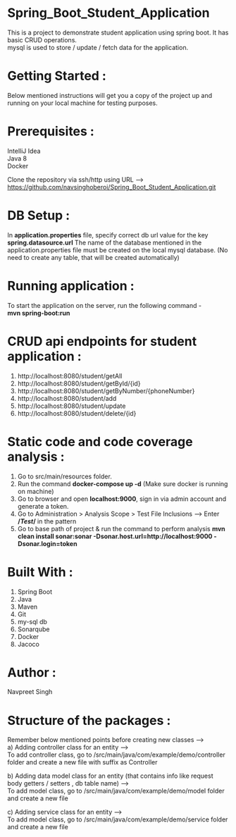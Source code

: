 # Spring_Boot_Student_Application
This is a project to demonstrate student application using spring boot. It has basic CRUD operations.                                         
mysql is used to store / update / fetch data for the application.

# Getting Started :
Below mentioned instructions will get you a copy of the project up and running on your local machine for testing purposes.

# Prerequisites :
IntelliJ Idea                                                                                                                                                                                  
Java 8               
Docker                                                                                                                                                   
                                                       
Clone the repository via ssh/http using URL -->                                                                                      
https://github.com/navsinghoberoi/Spring_Boot_Student_Application.git

# DB Setup :                                           
In **application.properties** file, specify correct db url value for the key **spring.datasource.url**
The name of the database mentioned in the application.properties file must be created on the local mysql database. 
(No need to create any table, that will be created automatically)

# Running application :
To start the application on the server, run the following command -                                                                                                                                     
**mvn spring-boot:run**

# CRUD api endpoints for student application :
1. http://localhost:8080/student/getAll
2. http://localhost:8080/student/getById/{id}
3. http://localhost:8080/student/getByNumber/{phoneNumber}
4. http://localhost:8080/student/add
5. http://localhost:8080/student/update
6. http://localhost:8080/student/delete/{id}

# Static code and code coverage analysis  :
1. Go to src/main/resources folder.
2. Run the command **docker-compose up -d** (Make sure docker is running on machine)
3. Go to browser and open **localhost:9000**, sign in via admin account and generate a token.
4. Go to Administration > Analysis Scope > Test File Inclusions --> Enter **/*Test*/** in the pattern 
5. Go to base path of project & run the command to perform analysis **mvn clean install sonar:sonar -Dsonar.host.url=http://localhost:9000 -Dsonar.login=token** 

# Built With :
1. Spring Boot
2. Java
3. Maven
4. Git
5. my-sql db
6. Sonarqube
7. Docker
8. Jacoco

# Author :
Navpreet Singh

# Structure of the packages :
Remember below mentioned points before creating new classes -->       
a) Adding controller class for an entity -->                                                           
To add controller class, go to /src/main/java/com/example/demo/controller folder and create a new file with suffix as Controller

b) Adding data model class for an entity (that contains info like request body getters / setters , db table name) -->                                                              
To add model class, go to /src/main/java/com/example/demo/model folder and create a new file

c) Adding service class for an entity -->                                                              
To add model class, go to /src/main/java/com/example/demo/service folder and create a new file
